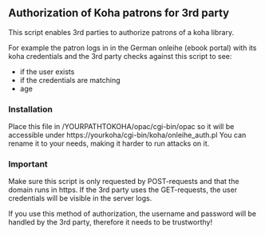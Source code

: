 ## Authorization of Koha patrons for 3rd party 
This script enables 3rd parties to authorize patrons of a koha library. 

For example the patron logs in in the German onleihe (ebook portal) with its koha credentials and the 3rd party checks against this script to see:
- if the user exists
- if the credentials are matching
- age 

### Installation

Place this file in /YOURPATHTOKOHA/opac/cgi-bin/opac so it will be accessible under https://yourkoha/cgi-bin/koha/onleihe_auth.pl
You can rename it to your needs, making it harder to run attacks on it.

### Important
Make sure this script is only requested by POST-requests and that the domain runs in https. If the 3rd party uses the GET-requests, the user credentials will be visible in the server logs.

If you use this method of authorization, the username and password will be handled by the 3rd party, therefore it needs to be trustworthy! 

